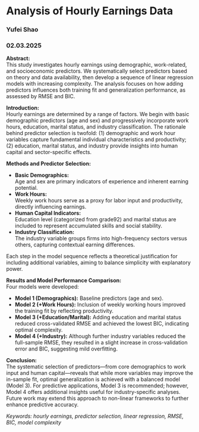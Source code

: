 
# Analysis of Hourly Earnings Data
### Yufei Shao
### 02.03.2025


**Abstract:**  
This study investigates hourly earnings using demographic, work-related, and socioeconomic predictors. We systematically select predictors based on theory and data availability, then develop a sequence of linear regression models with increasing complexity. The analysis focuses on how adding predictors influences both training fit and generalization performance, as assessed by RMSE and BIC.

**Introduction:**  
Hourly earnings are determined by a range of factors. We begin with basic demographic predictors (age and sex) and progressively incorporate work hours, education, marital status, and industry classification. The rationale behind predictor selection is twofold: (1) demographic and work hour variables capture fundamental individual characteristics and productivity; (2) education, marital status, and industry provide insights into human capital and sector-specific effects.

**Methods and Predictor Selection:**  
- **Basic Demographics:**  
  Age and sex are primary indicators of experience and inherent earning potential.  
- **Work Hours:**  
  Weekly work hours serve as a proxy for labor input and productivity, directly influencing earnings.
- **Human Capital Indicators:**  
  Education level (categorized from grade92) and marital status are included to represent accumulated skills and social stability.
- **Industry Classification:**  
  The industry variable groups firms into high-frequency sectors versus others, capturing contextual earning differences.  

Each step in the model sequence reflects a theoretical justification for including additional variables, aiming to balance simplicity with explanatory power.

**Results and Model Performance Comparison:**  
Four models were developed:
- **Model 1 (Demographics):** Baseline predictors (age and sex).  
- **Model 2 (+Work Hours):** Inclusion of weekly working hours improved the training fit by reflecting productivity.
- **Model 3 (+Education/Marital):** Adding education and marital status reduced cross-validated RMSE and achieved the lowest BIC, indicating optimal complexity.
- **Model 4 (+Industry):** Although further industry variables reduced the full-sample RMSE, they resulted in a slight increase in cross-validation error and BIC, suggesting mild overfitting.

**Conclusion:**  
The systematic selection of predictors—from core demographics to work input and human capital—reveals that while more variables may improve the in-sample fit, optimal generalization is achieved with a balanced model (Model 3). For predictive applications, Model 3 is recommended; however, Model 4 offers additional insights useful for industry-specific analyses. Future work may extend this approach to non-linear frameworks to further enhance predictive accuracy.

*Keywords: hourly earnings, predictor selection, linear regression, RMSE, BIC, model complexity*
